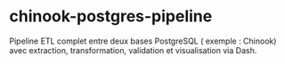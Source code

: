 # chinook-postgres-pipeline
Pipeline ETL complet entre deux bases PostgreSQL ( exemple : Chinook) avec extraction, transformation, validation et visualisation via Dash.
